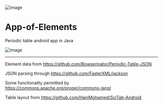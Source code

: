 


![image](https://user-images.githubusercontent.com/42984254/76339961-31b73a80-62d1-11ea-993b-ac9e77172f7f.png)

# App-of-Elements

Periodic table android app in Java

![image](https://user-images.githubusercontent.com/42984254/76340713-6bd50c00-62d2-11ea-8017-6dc8aacbb2db.png)

---

Element data from https://github.com/Bowserinator/Periodic-Table-JSON

JSON parsing through https://github.com/FasterXML/jackson

Some functionality permitted by https://commons.apache.org/proper/commons-lang/

Table layout from https://github.com/HaniMohamed/SciTab-Android
